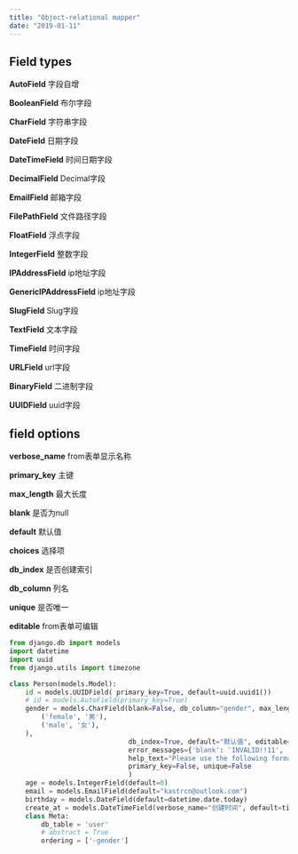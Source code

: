 ```yaml
---
title: "Object-relational mapper"
date: "2019-01-11"
---
```


## Field types

**AutoField** 字段自增

**BooleanField** 布尔字段

**CharField** 字符串字段

**DateField** 日期字段

**DateTimeField** 时间日期字段

**DecimalField** Decimal字段

**EmailField** 邮箱字段

**FilePathField** 文件路径字段

**FloatField** 浮点字段

**IntegerField** 整数字段

**IPAddressField** ip地址字段

**GenericIPAddressField** ip地址字段

**SlugField** Slug字段

**TextField** 文本字段

**TimeField** 时间字段

**URLField** url字段

**BinaryField** 二进制字段

**UUIDField** uuid字段


## field options

**verbose_name** from表单显示名称

**primary_key** 主键

**max_length** 最大长度

**blank** 是否为null

**default** 默认值

**choices** 选择项

**db_index** 是否创建索引

**db_column** 列名

**unique** 是否唯一

**editable** from表单可编辑

```python
from django.db import models
import datetime
import uuid
from django.utils import timezone

class Person(models.Model):
    id = models.UUIDField( primary_key=True, default=uuid.uuid1())
    # id = models.AutoField(primary_key=True)
    gender = models.CharField(blank=False, db_column="gender", max_length=250, choices=(
        ('female', '男'),
        ('male', '女'),
    ),
                              db_index=True, default="默认值", editable=False,
                              error_messages={'blank': 'INVALID!!11', 'null': 'NULL11!'},
                              help_text="Please use the following format: <em>YYYY-MM-DD</em>.",
                              primary_key=False, unique=False
                              )
    age = models.IntegerField(default=0)
    email = models.EmailField(default="kastrcn@outlook.com")
    birthday = models.DateField(default=datetime.date.today)
    create_at = models.DateTimeField(verbose_name="创建时间", default=timezone.now)
    class Meta:
        db_table = 'user'
        # abstract = True
        ordering = ['-gender']

```


